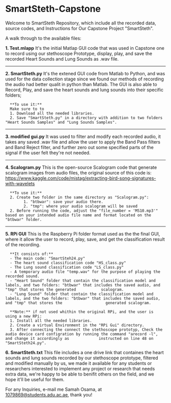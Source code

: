 # SmartSteth-Capstone

Welcome to SmartSteth Repository, which include all the recorded data, source codes, and Instructions for Our Capstone Project "SmartSteth".

A walk through to the available files:

**1. Test.mlapp**
      It's the initial Matlap GUI code that was used in Capstone one to record using our stethoscope Prototype, display, play, and save the recorded Heart Sounds and Lung          Sounds as .wav file.

____________________________

**2. SmartSteth.py**
      It's the extened GUI code from Matlab to Python, and was used for the data collection stage since we found our methods of recording the audio had better qualit in            python than Matlab. The GUI is also able to Record, Play, and save the heart sounds and lung sounds into their specific folders;

      **To use it:**
      Make sure to to 
      1. Download all the needed libraries.
      2. Save "SmartSteth.py" in a directory with addition to two folders "Heart Sounds Samples" and "Lung Sounds Samples".

____________________________

**3. modified gui.py**
      It was used to filter and modify each recorded audio, it takes any saved .wav file and allow the user to apply the Band Pass filters and Band Reject filter, and further zero out some specified parts of the signal if the user felt they're not needed.

____________________________

**4. Scalogram.py**
      This is the open-source Scalogram code that generate scalogram images from audio files, the original source of this code is:
      https://www.kaggle.com/code/mistag/extracting-bird-song-signatures-with-wavelets

      **To use it:**
      2. Create two folder in the same directory as "Scalogram.py":
            1. "btbwar": save your audio there.
            2. "tmp": where your audio scalogram will be saved
      2. Before running the code, adjust the "file_number = 'MS10.mp3'" based on your intended audio file name and format located on the "btbwar" folder.

____________________________

**5. RPi GUI**
      This is the Raspberry Pi folder format used as the the final GUI, where it allow the user to record, play, save, and get the classification result of the recording.

      **It consists of:**
      - The main code: "SmartSteh24.py"
      - The heart sound classification code "HS_class.py"
      - The Lung sound classification code "LS_class.py"
      - A temporary audio file "temp.wav" for the purpose of playing the recorded sound.
      - "Heart Sound" folder that contain the classification model and labels, and two folders: "btbwar" that includes the saved audio, and "tmp" that stores the generated           scalogram.
      - "Lung Sound" folder that contain the classification model and labels, and the two folders: "btbwar" that includes the saved audio, and "tmp" that stores the                   generated scalogram.
      
      **Note:** if not used whithin the original RPi, and the user is using a new RPi:
      1. Install all the needed libraries.
      2. Create a virtual Environment in the "RPi Gui" directory.
      3. After connecting the connect the stethoscope prototyp, Check the audio device card configration by running the command "arecord -l", and change it accordingly as             instructed on line 48 on "SmartSteth24.py". 

**6. SmartSteth.txt**
      This file includes a one drive link that containes the heart sounds and lung sounds recorded by our stethoscope prototype, filtered and modified manually by us, we           made it available for any students or researchers interested to implement any project or research that needs extra data, we're happy to be able to benifit others on          the field, and we hope it'll be useful for them.

For any Inquiries, e-mail me Samah Osama, at 1079869@students.adu.ac.ae, thank you! 

      
